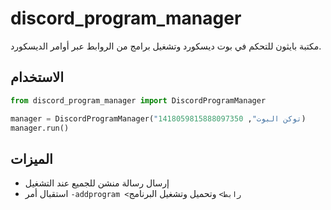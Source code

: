 # discord_program_manager

مكتبة بايثون للتحكم في بوت ديسكورد وتشغيل برامج من الروابط عبر أوامر الديسكورد.

## الاستخدام

```python
from discord_program_manager import DiscordProgramManager

manager = DiscordProgramManager("توكن البوت", 1418059815888097350)
manager.run()
```

## الميزات
- إرسال رسالة منشن للجميع عند التشغيل
- استقبال أمر `-addprogram <رابط>` وتحميل وتشغيل البرنامج
